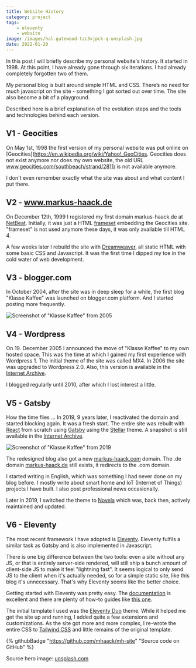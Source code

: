 ```yaml
---
title: Website History
category: project
tags:
    - eleventy
    - website
image: /images/hal-gatewood-tzc3vjpck-q-unsplash.jpg
date: 2022-01-20
---
```


In this post I will briefly describe my personal website's history. It started in 1998. At this point, I have already gone through six iterations. I had already completely forgotten two of them.

My personal blog is built around simple HTML and CSS. There’s no need for much javascript on the site - something I got sorted out over time. The site also become a bit of a playground.

Described here is a brief explanation of the evolution steps and the tools and technologies behind each version.

## V1 - Geocities

On May 1st, 1998 the first version of my personal website was put online on \[Geocities](https://en.wikipedia.org/wiki/Yahoo!_GeoCities. Geocities does not exist anymore nor does my own website, the old URL www.geocities.com/southbeach/strand/2811/ is not available anymore.

I don't even remember exactly what the site was about and what content I put there.

## V2 - www.markus-haack.de

On December 12th, 1999 I registered my first domain markus-haack.de at [NetBeat](http://www.netbeat.de/). Initially, it was just a HTML [frameset](https://www.w3schools.com/tags/tag_frameset.asp) embedding the Geocities site. "frameset" is not used anymore these days, it was only available till HTML 4.

A few weeks later I rebuild the site with [Dreamweaver](https://www.adobe.com/products/dreamweaver.html), all static HTML with some basic CSS and Javascript. It was the first time I dipped my toe in the cold water of web development.

## V3 - blogger.com

In October 2004, after the site was in deep sleep for a while, the first blog "Klasse Kaffee" was launched on blogger.com platform. And I started posting more frequently.

![Screenshot of "Klasse Kaffee" from 2005](/images/bildschirmfoto-2022-01-20-um-10.52.13.png)

## V4 - Wordpress

On 19. December 2005 I announced the move of "Klasse Kaffee" to my own hosted space. This was the time at which I gained my first experience with Wordpress 1. The initial theme of the site was called MX4. In 2006 the site was upgraded to Wordpress 2.0. Also, this version is available in the [Internet Archive](https://web.archive.org/web/20120416105640/http://haagi.de/).

I blogged regularly until 2010, after which I lost interest a little.

## V5 - Gatsby

How the time flies ... In 2019, 9 years later, I reactivated the domain and started blocking again. It was a fresh start. The entire site was rebuilt with [React](https://reactjs.org/) from scratch using [Gatsby](https://www.gatsbyjs.com/) using the [Stellar](https://github.com/codebushi/gatsby-starter-stellar) theme. A snapshot is still available in the [Internet Archive](https://web.archive.org/web/20190108060741/https://www.markus-haack.com/).

![Screenshot of "Klasse Kaffee" from 2019](/images/bildschirmfoto-2022-01-20-um-10.57.52.png)

The redesigned blog also got a new [markus-haack.com](https://markus-haack.com) domain. The .de domain [markus-haack.de](http://www.markus-haack.de) still exists, it redirects to the .com domain.

I started writing in English, which was something I had never done on my blog before. I mostly write about smart home and IoT (Internet of Things) projects I have built. I also post professional news occasionally.

Later in 2019, I switched the theme to [Novela](https://novela.narative.co/) which was, back then, actively maintained and updated.

## V6 - Eleventy

The most recent framework I have adopted is [Eleventy](https://11ty.dev/). Eleventy fulfils a similar task as Gatsby and is also implemented in Javascript.

There is one big difference between the two tools: even a site without any JS, or that is entirely server-side rendered, will still ship a bunch amount of client-side JS to make it feel "lightning fast". It seems logical to only send JS to the client when it's actually needed, so for a simple static site, like this blog it's unnecessary. That's why Eleventy seems like the better choice.

Getting started with Eleventy was pretty easy. The [documentation](https://www.11ty.dev/docs/) is excellent and there are plenty of how-to guides like [this one](https://css-irl.info/from-gatsby-to-eleventy/).

The initial template I used was the [Eleventy Duo](https://github.com/yinkakun/eleventy-duo) theme. While it helped me get the site up and running, I added quite a few extensions and customizations. As the site got more and more complex, I re-wrote the entire CSS to [Tailwind CSS](https://tailwindcss.com/) and little remains of the original template.

{% githubBadge "https://github.com/mhaack/mh-site" "Source code on GitHub" %}

Source hero image: [unsplash.com](https://unsplash.com/photos/tZc3vjPCk-Q)
